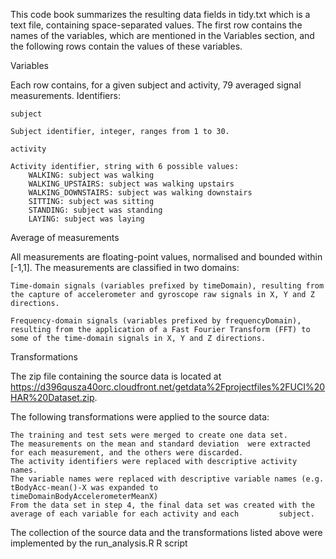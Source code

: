 This code book summarizes the resulting data fields in tidy.txt which is a text file, containing space-separated values.
The first row contains the names of the variables, which are mentioned in the Variables section, and the following rows contain the values of these variables. 

Variables

Each row contains, for a given subject and activity, 79 averaged signal measurements.
Identifiers:

    subject

    Subject identifier, integer, ranges from 1 to 30.

    activity

    Activity identifier, string with 6 possible values:
        WALKING: subject was walking
        WALKING_UPSTAIRS: subject was walking upstairs
        WALKING_DOWNSTAIRS: subject was walking downstairs
        SITTING: subject was sitting
        STANDING: subject was standing
        LAYING: subject was laying

Average of measurements

All measurements are floating-point values, normalised and bounded within [-1,1].
The measurements are classified in two domains:

    Time-domain signals (variables prefixed by timeDomain), resulting from the capture of accelerometer and gyroscope raw signals in X, Y and Z directions.

    Frequency-domain signals (variables prefixed by frequencyDomain), resulting from the application of a Fast Fourier Transform (FFT) to some of the time-domain signals in X, Y and Z directions.

Transformations 

The zip file containing the source data is located at https://d396qusza40orc.cloudfront.net/getdata%2Fprojectfiles%2FUCI%20HAR%20Dataset.zip.

The following transformations were applied to the source data:

    The training and test sets were merged to create one data set.
    The measurements on the mean and standard deviation  were extracted for each measurement, and the others were discarded.
    The activity identifiers were replaced with descriptive activity names.
    The variable names were replaced with descriptive variable names (e.g. tBodyAcc-mean()-X was expanded to                		timeDomainBodyAccelerometerMeanX)
    From the data set in step 4, the final data set was created with the average of each variable for each activity and each   	 	 subject.

The collection of the source data and the transformations listed above were implemented by the run_analysis.R R script
